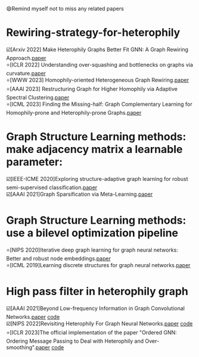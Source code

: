 😄Remind myself not to miss any related papers
# Rewiring-strategy-for-heterophily

☑️[Arxiv 2022] Make Heterophily Graphs Better Fit GNN: A Graph Rewiring Approach.[paper](https://arxiv.org/pdf/2209.08264.pdf)  
⭐[ICLR 2022] Understanding over-squashing and bottlenecks on graphs via curvature.[paper](https://arxiv.org/pdf/2111.14522.pdf)  
⭐[WWW 2023] Homophily-oriented Heterogeneous Graph Rewiring.[paper](https://dl.acm.org/doi/10.1145/3543507.3583454)  
⭐[AAAI 2023] Restructuring Graph for Higher Homophily via Adaptive Spectral Clustering.[paper](https://doi.org/10.1609/aaai.v37i7.26038)  
⭐[ICML 2023] Finding the Missing-half: Graph Complementary Learning for Homophily-prone and Heterophily-prone Graphs.[paper](https://arxiv.org/pdf/2306.07608.pdf)  

# Graph Structure Learning methods: make adjacency matrix a learnable parameter:  
☑️[IEEE-ICME 2020]Exploring structure-adaptive graph learning for robust semi-supervised classification.[paper](https://ieeexplore.ieee.org/stamp/stamp.jsp?arnumber=9102726)  
☑️[AAAI 2021]Graph Sparsification via Meta-Learning.[paper](https://harshakokel.com/pdf/WanKokel_DLGAAAI21.pdf)  

# Graph Structure Learning methods: use a bilevel optimization pipeline   
⭐[NIPS 2020]Iterative deep graph learning for graph neural networks: Better and robust node embeddings.[paper](https://proceedings.neurips.cc/paper/2020/file/e05c7ba4e087beea9410929698dc41a6-Paper.pdf)  
⭐[ICML 2019]Learning discrete structures for graph neural networks.[paper](http://proceedings.mlr.press/v97/franceschi19a/franceschi19a.pdf)
  
# High pass filter in heterophily graph  
☑️[AAAI 2021]Beyond Low-frequency Information in Graph Convolutional Networks.[paper](https://ojs.aaai.org/index.php/AAAI/article/view/16514) [code](https://github.com/alexfanjn/FAGCN_PyG?tab=readme-ov-file)  
☑️[NIPS 2022]Revisiting Heterophily For Graph Neural Networks.[paper](http://arxiv.org/abs/2210.07606) [code](https://github.com/SitaoLuan/ACM-GNN)  
⭐[ICLR 2023]The official implementation of the paper "Ordered GNN: Ordering Message Passing to Deal with Heterophily and Over-smoothing".[paper](https://arxiv.org/pdf/2302.01524.pdf) [code](https://github.com/LUMIA-Group/OrderedGNN)  
